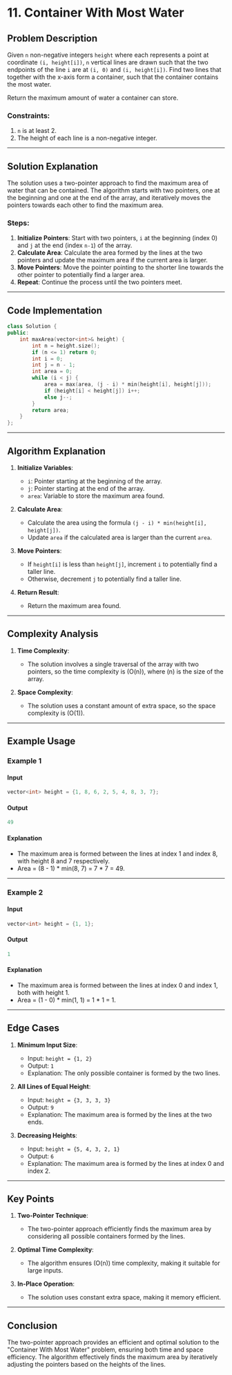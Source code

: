 # 11. Container With Most Water

## Problem Description

Given `n` non-negative integers `height` where each represents a point at coordinate `(i, height[i])`, `n` vertical lines are drawn such that the two endpoints of the line `i` are at `(i, 0)` and `(i, height[i])`. Find two lines that together with the x-axis form a container, such that the container contains the most water.

Return the maximum amount of water a container can store.

### Constraints:
1. `n` is at least 2.
2. The height of each line is a non-negative integer.

---

## Solution Explanation

The solution uses a two-pointer approach to find the maximum area of water that can be contained. The algorithm starts with two pointers, one at the beginning and one at the end of the array, and iteratively moves the pointers towards each other to find the maximum area.

### Steps:
1. **Initialize Pointers**: Start with two pointers, `i` at the beginning (index 0) and `j` at the end (index `n-1`) of the array.
2. **Calculate Area**: Calculate the area formed by the lines at the two pointers and update the maximum area if the current area is larger.
3. **Move Pointers**: Move the pointer pointing to the shorter line towards the other pointer to potentially find a larger area.
4. **Repeat**: Continue the process until the two pointers meet.

---

## Code Implementation

```cpp
class Solution {
public:
    int maxArea(vector<int>& height) {
        int n = height.size();
        if (n <= 1) return 0;
        int i = 0;
        int j = n - 1;
        int area = 0;
        while (i < j) {
            area = max(area, (j - i) * min(height[i], height[j]));
            if (height[i] < height[j]) i++;
            else j--;
        }
        return area;
    }
};
```

---

## Algorithm Explanation

1. **Initialize Variables**:
   - `i`: Pointer starting at the beginning of the array.
   - `j`: Pointer starting at the end of the array.
   - `area`: Variable to store the maximum area found.

2. **Calculate Area**:
   - Calculate the area using the formula `(j - i) * min(height[i], height[j])`.
   - Update `area` if the calculated area is larger than the current `area`.

3. **Move Pointers**:
   - If `height[i]` is less than `height[j]`, increment `i` to potentially find a taller line.
   - Otherwise, decrement `j` to potentially find a taller line.

4. **Return Result**:
   - Return the maximum area found.

---

## Complexity Analysis

1. **Time Complexity**:
   - The solution involves a single traversal of the array with two pointers, so the time complexity is \(O(n)\), where \(n\) is the size of the array.

2. **Space Complexity**:
   - The solution uses a constant amount of extra space, so the space complexity is \(O(1)\).

---

## Example Usage

### Example 1

#### Input
```cpp
vector<int> height = {1, 8, 6, 2, 5, 4, 8, 3, 7};
```

#### Output
```cpp
49
```

#### Explanation
- The maximum area is formed between the lines at index 1 and index 8, with height 8 and 7 respectively.
- Area = (8 - 1) * min(8, 7) = 7 * 7 = 49.

---

### Example 2

#### Input
```cpp
vector<int> height = {1, 1};
```

#### Output
```cpp
1
```

#### Explanation
- The maximum area is formed between the lines at index 0 and index 1, both with height 1.
- Area = (1 - 0) * min(1, 1) = 1 * 1 = 1.

---

## Edge Cases

1. **Minimum Input Size**:
   - Input: `height = {1, 2}`
   - Output: `1`
   - Explanation: The only possible container is formed by the two lines.

2. **All Lines of Equal Height**:
   - Input: `height = {3, 3, 3, 3}`
   - Output: `9`
   - Explanation: The maximum area is formed by the lines at the two ends.

3. **Decreasing Heights**:
   - Input: `height = {5, 4, 3, 2, 1}`
   - Output: `6`
   - Explanation: The maximum area is formed by the lines at index 0 and index 2.

---

## Key Points

1. **Two-Pointer Technique**:
   - The two-pointer approach efficiently finds the maximum area by considering all possible containers formed by the lines.

2. **Optimal Time Complexity**:
   - The algorithm ensures \(O(n)\) time complexity, making it suitable for large inputs.

3. **In-Place Operation**:
   - The solution uses constant extra space, making it memory efficient.

---

## Conclusion

The two-pointer approach provides an efficient and optimal solution to the "Container With Most Water" problem, ensuring both time and space efficiency. The algorithm effectively finds the maximum area by iteratively adjusting the pointers based on the heights of the lines.